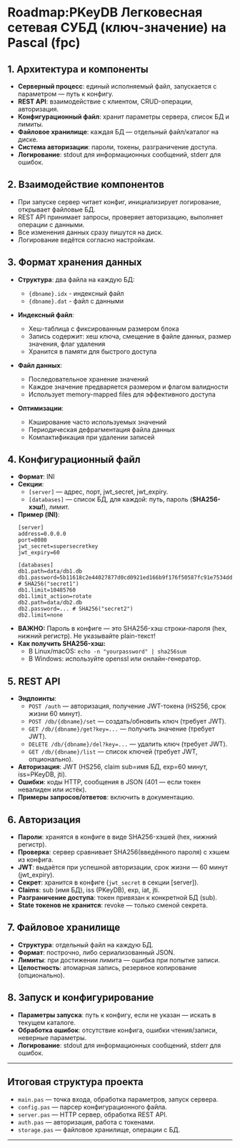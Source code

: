 # Roadmap:PKeyDB Легковесная сетевая СУБД (ключ-значение) на Pascal (fpc)

## 1. Архитектура и компоненты

- **Серверный процесс**: единый исполняемый файл, запускается с параметром — путь к конфигу.
- **REST API**: взаимодействие с клиентом, CRUD-операции, авторизация.
- **Конфигурационный файл**: хранит параметры сервера, список БД и лимиты.
- **Файловое хранилище**: каждая БД — отдельный файл/каталог на диске.
- **Система авторизации**: пароли, токены, разграничение доступа.
- **Логирование**: stdout для информационных сообщений, stderr для ошибок.

## 2. Взаимодействие компонентов

- При запуске сервер читает конфиг, инициализирует логирование, открывает файловые БД.
- REST API принимает запросы, проверяет авторизацию, выполняет операции с данными.
- Все изменения данных сразу пишутся на диск.
- Логирование ведётся согласно настройкам.

## 3. Формат хранения данных

- **Структура**: два файла на каждую БД:
  - `{dbname}.idx` - индексный файл
  - `{dbname}.dat` - файл с данными

- **Индексный файл**:
  - Хеш-таблица с фиксированным размером блока
  - Запись содержит: хеш ключа, смещение в файле данных, размер значения, флаг удаления
  - Хранится в памяти для быстрого доступа

- **Файл данных**:
  - Последовательное хранение значений
  - Каждое значение предваряется размером и флагом валидности
  - Использует memory-mapped files для эффективного доступа

- **Оптимизации**:
  - Кэширование часто используемых значений
  - Периодическая дефрагментация файла данных
  - Компактификация при удалении записей

## 4. Конфигурационный файл

- **Формат**: INI 
- **Секции**:
  - `[server]` — адрес, порт, jwt_secret, jwt_expiry.
  - `[databases]` — список БД, для каждой: путь, пароль (**SHA256-хэш!**), лимит.
- **Пример (INI)**:
  ```
  [server]
  address=0.0.0.0
  port=8080
  jwt_secret=supersecretkey
  jwt_expiry=60

  [databases]
  db1.path=data/db1.db
  db1.password=5b11618c2e44027877d0cd0921ed166b9f176f50587fc91e7534dd2946db77d6  # SHA256("secret1")
  db1.limit=10485760
  db1.limit_action=rotate
  db2.path=data/db2.db
  db2.password=... # SHA256("secret2")
  db2.limit=none
  ```
- **ВАЖНО:** Пароль в конфиге — это SHA256-хэш строки-пароля (hex, нижний регистр). Не указывайте plain-текст!
- **Как получить SHA256-хэш:**
  - В Linux/macOS: `echo -n "yourpassword" | sha256sum`
  - В Windows: используйте openssl или онлайн-генератор.

## 5. REST API

- **Эндпоинты**:
  - `POST /auth` — авторизация, получение JWT-токена (HS256, срок жизни 60 минут).
  - `POST /db/{dbname}/set` — создать/обновить ключ (требует JWT).
  - `GET /db/{dbname}/get?key=...` — получить значение (требует JWT).
  - `DELETE /db/{dbname}/del?key=...` — удалить ключ (требует JWT).
  - `GET /db/{dbname}/list` — список ключей (требует JWT, опционально).
- **Авторизация**: JWT (HS256, claim sub=имя БД, exp=60 минут, iss=PKeyDB, jti).
- **Ошибки**: коды HTTP, сообщения в JSON (401 — если токен невалиден или истёк).
- **Примеры запросов/ответов**: включить в документацию.

## 6. Авторизация

- **Пароли**: хранятся в конфиге в виде SHA256-хэшей (hex, нижний регистр).
- **Проверка**: сервер сравнивает SHA256(введённого пароля) с хэшем из конфига.
- **JWT**: выдаётся при успешной авторизации, срок жизни — 60 минут (jwt_expiry).
- **Секрет**: хранится в конфиге (`jwt_secret` в секции [server]).
- **Claims**: sub (имя БД), iss (PKeyDB), exp, iat, jti.
- **Разграничение доступа**: токен привязан к конкретной БД (sub).
- **State токенов не хранится**: revoke — только сменой секрета.

## 7. Файловое хранилище

- **Структура**: отдельный файл на каждую БД.
- **Формат**: построчно, либо сериализованный JSON.
- **Лимиты**: при достижении лимита — ошибка при попытке записи.
- **Целостность**: атомарная запись, резервное копирование (опционально).

## 8. Запуск и конфигурирование

- **Параметры запуска**: путь к конфигу, если не указан — искать в текущем каталоге.
- **Обработка ошибок**: отсутствие конфига, ошибки чтения/записи, неверные параметры.
- **Логирование**: stdout для информационных сообщений, stderr для ошибок.

---

## Итоговая структура проекта

- `main.pas` — точка входа, обработка параметров, запуск сервера.
- `config.pas` — парсер конфигурационного файла.
- `server.pas` — HTTP сервер, обработка REST API.
- `auth.pas` — авторизация, работа с токенами.
- `storage.pas` — файловое хранилище, операции с БД.

---

